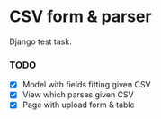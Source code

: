 # CSV form & parser

Django test task.

### TODO

- [x] Model with fields fitting given CSV
- [x] View which parses given CSV
- [x] Page with upload form & table
